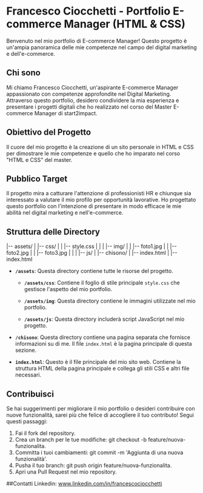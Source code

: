 # Francesco Ciocchetti - Portfolio E-commerce Manager (HTML & CSS)

Benvenuto nel mio portfolio di E-commerce Manager! Questo progetto è un'ampia panoramica delle mie competenze nel campo del digital marketing e dell'e-commerce.

## Chi sono

Mi chiamo Francesco Ciocchetti, un'aspirante E-commerce Manager appassionato con competenze approfondite nel Digital Marketing. Attraverso questo portfolio, desidero condividere la mia esperienza e presentare i progetti digitali che ho realizzato nel corso del Master E-commerce Manager di start2impact.

## Obiettivo del Progetto
Il cuore del mio progetto è la creazione di un sito personale in HTML e CSS per dimostrare le mie competenze e quello che ho imparato nel corso "HTML e CSS" del master.

## Pubblico Target
Il progetto mira a catturare l'attenzione di professionisti HR e chiunque sia interessato a valutare il mio profilo per opportunità lavorative. Ho progettato questo portfolio con l'intenzione di presentare in modo efficace le mie abilità nel digital marketing e nell'e-commerce.

## Struttura delle Directory

|-- assets/
|   |-- css/
|   |   |-- style.css
|   |
|   |-- img/
|   |   |-- foto1.jpg
|   |   |-- foto2.jpg
|   |   |-- foto3.jpg
|   |
|   |-- js/
|
|-- chisono/
|   |-- index.html
|
|-- index.html

- **`/assets`**: Questa directory contiene tutte le risorse del progetto.

  - **`/assets/css`**: Contiene il foglio di stile principale `style.css` che gestisce l'aspetto del mio portfolio.

  - **`/assets/img`**: Questa directory contiene le immagini utilizzate nel mio portfolio.

  - **`/assets/js`**: Questa directory includerà script JavaScript nel mio progetto.

- **`/chisono`**: Questa directory contiene una pagina separata che fornisce informazioni su di me. Il file `index.html` è la pagina principale di questa sezione.

- **`index.html`**: Questo è il file principale del mio sito web. Contiene la struttura HTML della pagina principale e collega gli stili CSS e altri file necessari.

## Contribuisci
Se hai suggerimenti per migliorare il mio portfolio o desideri contribuire con nuove funzionalità, sarei più che felice di accogliere il tuo contributo! Segui questi passaggi:

1. Fai il fork del repository.
2. Crea un branch per le tue modifiche: git checkout -b feature/nuova-funzionalita.
3. Committa i tuoi cambiamenti: git commit -m 'Aggiunta di una nuova funzionalità'.
4. Pusha il tuo branch: git push origin feature/nuova-funzionalita.
5. Apri una Pull Request nel mio repository.

##Contatti
Linkedin: www.linkedin.com/in/francescociocchetti


